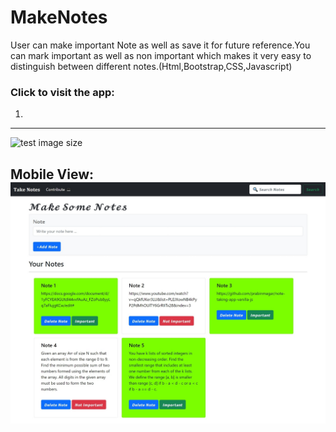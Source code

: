# MakeNotes
User can make important Note as well as save it for future reference.You can mark important as well as non important which makes it very easy to distinguish between different notes.(Html,Bootstrap,CSS,Javascript) 
### Click to visit the app: 
1. 

---

![test image size]()

Mobile View:
![screenshot](https://github.com/AshishUjjwal/MakeNotesApp/blob/main/capture.jpeg)
---

